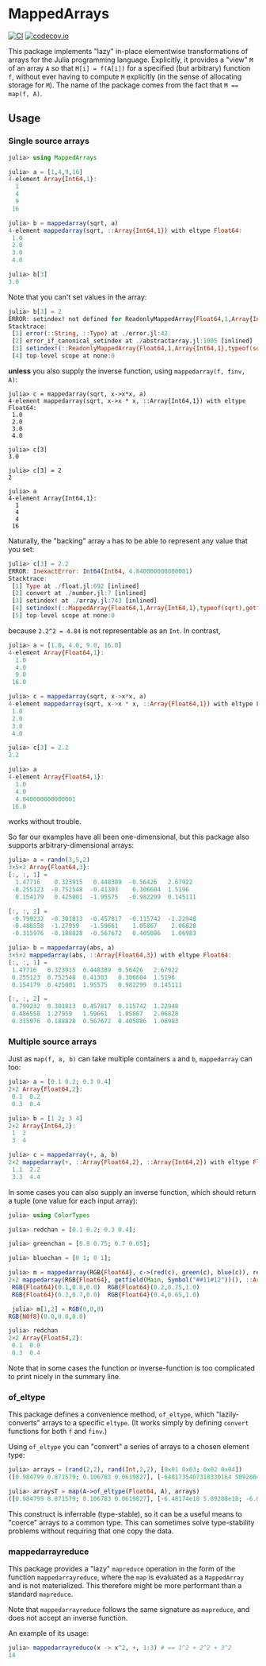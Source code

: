 # MappedArrays

[![CI](https://github.com/JuliaArrays/MappedArrays.jl/workflows/CI/badge.svg)](https://github.com/JuliaArrays/MappedArrays.jl/actions?query=workflow%3ACI)
[![codecov.io](http://codecov.io/github/JuliaArrays/MappedArrays.jl/coverage.svg?branch=master)](http://codecov.io/github/JuliaArrays/MappedArrays.jl?branch=master)

This package implements "lazy" in-place elementwise transformations of
arrays for the Julia programming language. Explicitly, it provides a
"view" `M` of an array `A` so that `M[i] = f(A[i])` for a specified
(but arbitrary) function `f`, without ever having to compute `M`
explicitly (in the sense of allocating storage for `M`).  The name of
the package comes from the fact that `M == map(f, A)`.

## Usage

### Single source arrays

```jl
julia> using MappedArrays

julia> a = [1,4,9,16]
4-element Array{Int64,1}:
  1
  4
  9
 16

julia> b = mappedarray(sqrt, a)
4-element mappedarray(sqrt, ::Array{Int64,1}) with eltype Float64:
 1.0
 2.0
 3.0
 4.0

julia> b[3]
3.0
```

Note that you can't set values in the array:

```jl
julia> b[3] = 2
ERROR: setindex! not defined for ReadonlyMappedArray{Float64,1,Array{Int64,1},typeof(sqrt)}
Stacktrace:
 [1] error(::String, ::Type) at ./error.jl:42
 [2] error_if_canonical_setindex at ./abstractarray.jl:1005 [inlined]
 [3] setindex!(::ReadonlyMappedArray{Float64,1,Array{Int64,1},typeof(sqrt)}, ::Int64, ::Int64) at ./abstractarray.jl:996
 [4] top-level scope at none:0
```

**unless** you also supply the inverse function, using `mappedarray(f, finv, A)`:

```
julia> c = mappedarray(sqrt, x->x*x, a)
4-element mappedarray(sqrt, x->x * x, ::Array{Int64,1}) with eltype Float64:
 1.0
 2.0
 3.0
 4.0

julia> c[3]
3.0

julia> c[3] = 2
2

julia> a
4-element Array{Int64,1}:
  1
  4
  4
 16
```

Naturally, the "backing" array `a` has to be able to represent any value that you set:

```jl
julia> c[3] = 2.2
ERROR: InexactError: Int64(Int64, 4.840000000000001)
Stacktrace:
 [1] Type at ./float.jl:692 [inlined]
 [2] convert at ./number.jl:7 [inlined]
 [3] setindex! at ./array.jl:743 [inlined]
 [4] setindex!(::MappedArray{Float64,1,Array{Int64,1},typeof(sqrt),getfield(Main, Symbol("##5#6"))}, ::Float64, ::Int64) at /home/tim/.julia/dev/MappedArrays/src/MappedArrays.jl:173
 [5] top-level scope at none:0
```

because `2.2^2 = 4.84` is not representable as an `Int`. In contrast,

```jl
julia> a = [1.0, 4.0, 9.0, 16.0]
4-element Array{Float64,1}:
  1.0
  4.0
  9.0
 16.0

julia> c = mappedarray(sqrt, x->x*x, a)
4-element mappedarray(sqrt, x->x * x, ::Array{Float64,1}) with eltype Float64:
 1.0
 2.0
 3.0
 4.0

julia> c[3] = 2.2
2.2

julia> a
4-element Array{Float64,1}:
  1.0
  4.0
  4.840000000000001
 16.0
```

works without trouble.

So far our examples have all been one-dimensional, but this package
also supports arbitrary-dimensional arrays:

```jl
julia> a = randn(3,5,2)
3×5×2 Array{Float64,3}:
[:, :, 1] =
  1.47716    0.323915   0.448389  -0.56426   2.67922
 -0.255123  -0.752548  -0.41303    0.306604  1.5196
  0.154179   0.425001  -1.95575   -0.982299  0.145111

[:, :, 2] =
 -0.799232  -0.301813  -0.457817  -0.115742  -1.22948
 -0.486558  -1.27959   -1.59661    1.05867    2.06828
 -0.315976  -0.188828  -0.567672   0.405086   1.06983

julia> b = mappedarray(abs, a)
3×5×2 mappedarray(abs, ::Array{Float64,3}) with eltype Float64:
[:, :, 1] =
 1.47716   0.323915  0.448389  0.56426   2.67922
 0.255123  0.752548  0.41303   0.306604  1.5196
 0.154179  0.425001  1.95575   0.982299  0.145111

[:, :, 2] =
 0.799232  0.301813  0.457817  0.115742  1.22948
 0.486558  1.27959   1.59661   1.05867   2.06828
 0.315976  0.188828  0.567672  0.405086  1.06983
```

### Multiple source arrays

Just as `map(f, a, b)` can take multiple containers `a` and `b`, `mappedarray` can too:
```julia
julia> a = [0.1 0.2; 0.3 0.4]
2×2 Array{Float64,2}:
 0.1  0.2
 0.3  0.4

julia> b = [1 2; 3 4]
2×2 Array{Int64,2}:
 1  2
 3  4

julia> c = mappedarray(+, a, b)
2×2 mappedarray(+, ::Array{Float64,2}, ::Array{Int64,2}) with eltype Float64:
 1.1  2.2
 3.3  4.4
```

In some cases you can also supply an inverse function, which should return a tuple (one value for each input array):
```julia
julia> using ColorTypes

julia> redchan = [0.1 0.2; 0.3 0.4];

julia> greenchan = [0.8 0.75; 0.7 0.65];

julia> bluechan = [0 1; 0 1];

julia> m = mappedarray(RGB{Float64}, c->(red(c), green(c), blue(c)), redchan, greenchan, bluechan)
2×2 mappedarray(RGB{Float64}, getfield(Main, Symbol("##11#12"))(), ::Array{Float64,2}, ::Array{Float64,2}, ::Array{Int64,2}) with eltype RGB{Float64}:
 RGB{Float64}(0.1,0.8,0.0)  RGB{Float64}(0.2,0.75,1.0)
 RGB{Float64}(0.3,0.7,0.0)  RGB{Float64}(0.4,0.65,1.0)

 julia> m[1,2] = RGB(0,0,0)
RGB{N0f8}(0.0,0.0,0.0)

julia> redchan
2×2 Array{Float64,2}:
 0.1  0.0
 0.3  0.4
```

Note that in some cases the function or inverse-function is too
complicated to print nicely in the summary line.

### of_eltype

This package defines a convenience method, `of_eltype`, which
"lazily-converts" arrays to a specific `eltype`.  (It works simply by
defining `convert` functions for both `f` and `finv`.)

Using `of_eltype` you can "convert" a series of arrays to a chosen element type:

```julia
julia> arrays = (rand(2,2), rand(Int,2,2), [0x01 0x03; 0x02 0x04])
([0.984799 0.871579; 0.106783 0.0619827], [-6481735407318330164 5092084295348224098; -6063116549749853620 -8721118838052351006], UInt8[0x01 0x03; 0x02 0x04])

julia> arraysT = map(A->of_eltype(Float64, A), arrays)
([0.984799 0.871579; 0.106783 0.0619827], [-6.48174e18 5.09208e18; -6.06312e18 -8.72112e18], [1.0 3.0; 2.0 4.0])
```

This construct is inferrable (type-stable), so it can be a useful
means to "coerce" arrays to a common type. This can sometimes solve
type-stability problems without requiring that one copy the data.

### mappedarrayreduce

This package provides a "lazy" `mapreduce` operation in the form of the function `mappedarrayreduce`, where the `map` is evaluated as a `MappedArray` and is not materialized. This therefore might be more performant than a standard `mapreduce`.

Note that `mappedarrayreduce` follows the same signature as `mapreduce`, and does not accept an inverse function.

An example of its usage:

```julia
julia> mappedarrayreduce(x -> x^2, +, 1:3) # == 1^2 + 2^2 + 3^2
14
```